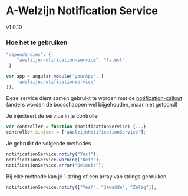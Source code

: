 # A-Welzijn Notification Service

v1.0.10

### Hoe het te gebruiken

```javascript
"dependencies": {
	"awelzijn-notification-service": "latest"
 }
```
```javascript
var app = angular.module('yourApp', [
	'awelzijn.notificationservice'
]);
```

Deze service dient samen gebruikt te worden met de [notification-callout](https://github.com/A-welzijn/notification-callout) (anders worden de booschappen wel bijgehouden, maar niet getoond)

Je injecteert de service in je controller
```javascript
var controller = function (notificationService) {...}
controller.$inject = ['aWelzijnNotificationService'];
```
Je gebruikt de volgende methodes
```javascript
notificationService.notify("Yes!");
notificationService.warning("Oei!");
notificationService.error("Oeioei!");
```
Bij elke methode kan je 1 string of een array van strings gebruiken
```javascript
notificationService.notify(["Yes!", "Jawadde", "Zalig"]);
```